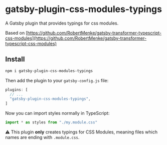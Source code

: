 # gatsby-plugin-css-modules-typings

A Gatsby plugin that provides typings for css modules.

Based on [https://github.com/RobertMenke/gatsby-transformer-typescript-css-modules](https://github.com/RobertMenke/gatsby-transformer-typescript-css-modules)

## Install

```sh
npm i gatsby-plugin-css-modules-typings
```

Then add the plugin to your `gatsby-config.js` file:

```js
plugins: [
  // ...
  "gatsby-plugin-css-modules-typings",
]
```

Now you can import styles normally in TypeScript:

```ts
import * as styles from "./my.module.css"
```

:warning: This plugin **only** creates typings for CSS Modules, meaning files which names are ending with `.module.css`.
